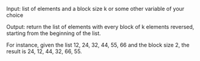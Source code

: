 Input: list of elements and a block size k or some other variable of your choice

Output: return the list of elements with every block of k elements reversed, starting from the beginning of the list. 

For instance, given the list 12, 24, 32, 44, 55, 66 and the block size 2, the result is 24, 12, 44, 32, 66, 55. 


